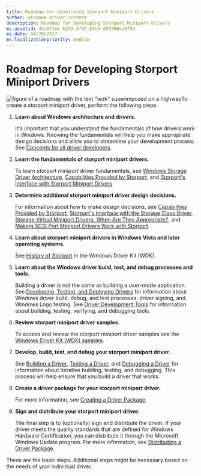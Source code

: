 ```yaml
---
title: Roadmap for Developing Storport Miniport Drivers
author: windows-driver-content
description: Roadmap for Developing Storport Miniport Drivers
ms.assetid: 43a8f1ee-b2d3-4f97-b7e5-d59790ca6754
ms.date: 04/20/2017
ms.localizationpriority: medium
---
```


# Roadmap for Developing Storport Miniport Drivers


![figure of a roadmap with the text "wdk" superimposed on a highway](images/wdkroadmap-th.png)To create a storport miniport driver, perform the following steps:

1.  **Learn about Windows architecture and drivers.**

    It's important that you understand the fundamentals of how drivers work in Windows. Knowing the fundamentals will help you make appropriate design decisions and allow you to streamline your development process. See [Concepts for all driver developers](https://msdn.microsoft.com/library/windows/hardware/ff554731).

2.  **Learn the fundamentals of storport miniport drivers.**

    To learn storport miniport driver fundamentals, see [Windows Storage Driver Architecture](storage-driver-architecture.md), [Capabilities Provided by Storport](capabilities-provided-by-storport.md), and [Storport's Interface with Storport Miniport Drivers](storport-s-interface-with-storport-miniport-drivers.md).

3.  **Determine additional storport miniport driver design decisions.**

    For information about how to make design decisions, see [Capabilities Provided by Storport](capabilities-provided-by-storport.md), [Storport's Interface with the Storage Class Driver](storport-s-interface-with-the-storage-class-driver.md), [Storage Virtual Miniport Drivers: When Are They Appropriate?](storage-virtual-miniport-drivers--when-are-they-appropriate-.md), and [Making SCSI Port Miniport Drivers Work with Storport](making-scsi-port-miniport-drivers-work-with-storport.md).

4.  **Learn about storport miniport drivers in Windows Vista and later operating systems.**

    See [History of Storport](history-of-storport.md) in the Windows Driver Kit (WDK).

5.  **Learn about the Windows driver build, test, and debug processes and tools.**

    Building a driver is not the same as building a user-mode application. See [Developing, Testing, and Deploying Drivers](https://msdn.microsoft.com/windows-drivers/develop/visual_studio_driver_development_environment) for information about Windows driver build, debug, and test processes, driver signing, and Windows Logo testing. See [Driver Development Tools](https://msdn.microsoft.com/library/windows/hardware/ff545440) for information about building, testing, verifying, and debugging tools.

6.  **Review storport miniport driver samples.**

    To access and review the storport miniport driver samples see the [Windows Driver Kit (WDK) samples](http://go.microsoft.com/fwlink/p/?LinkId=618052).

7.  **Develop, build, test, and debug your storport miniport driver.**

    See [Building a Driver](https://msdn.microsoft.com/windows-drivers/develop/building_a_driver), [Testing a Driver](https://msdn.microsoft.com/windows-drivers/develop/testing_a_driver), and [Debugging a Driver](https://msdn.microsoft.com/windows-drivers/develop/debugging_a_driver) for information about iterative building, testing, and debugging. This process will help ensure that you build a driver that works.

8.  **Create a driver package for your storport miniport driver.**

    For more information, see [Creating a Driver Package](https://msdn.microsoft.com/windows-drivers/develop/creating_a_driver_package).

9.  **Sign and distribute your storport miniport** **driver.**

    The final step is to (optionally) sign and distribute the driver. If your driver meets the quality standards that are defined for Windows Hardware Certification, you can distribute it through the Microsoft Windows Update program. For more information, see [Distributing a Driver Package](https://msdn.microsoft.com/windows-drivers/develop/distributing_a_driver_package_win8).

These are the basic steps. Additional steps might be necessary based on the needs of your individual driver.

 

 




